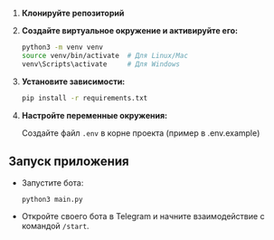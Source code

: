 
1. **Клонируйте репозиторий**
2. **Создайте виртуальное окружение и активируйте его:**

   ```bash
   python3 -m venv venv
   source venv/bin/activate  # Для Linux/Mac
   venv\Scripts\activate     # Для Windows
   ```
3. **Установите зависимости:**

   ```bash
   pip install -r requirements.txt
   ```
4. **Настройте переменные окружения:**

   Создайте файл `.env` в корне проекта (пример в .env.example)

## Запуск приложения

* Запустите бота:
  ```
  python3 main.py
  ```
* Откройте своего бота в Telegram и начните взаимодействие с командой `/start`.
